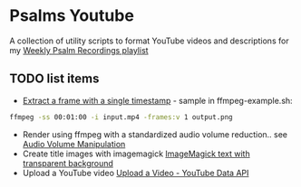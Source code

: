 # Psalms Youtube

A collection of utility scripts to format YouTube videos and descriptions for
my [Weekly Psalm Recordings playlist](https://www.youtube.com/playlist?list=PLIT1yvoUgVytDLj7ecBa-9UffHJISzXN9)

## TODO list items

* [Extract a frame with a single timestamp](https://ottverse.com/extract-frames-using-ffmpeg-a-comprehensive-guide/#:~:text=Extracting%20the%20First%20Frame%20of%20a%20Video%20using%20FFmpeg,-Moving%20on%20to&text=This%20command%20is%20handy%20in,a%20preview%20of%20the%20video.&text=The%20%2Dframes%3Av%201%20argument,v%201%20before%20%2Di%20input.) - sample in ffmpeg-example.sh:
```sh
ffmpeg -ss 00:01:00 -i input.mp4 -frames:v 1 output.png
```
* Render using ffmpeg with a standardized audio volume reduction.. see [Audio Volume Manipulation](https://trac.ffmpeg.org/wiki/AudioVolume)
* Create title images with imagemagick [ImageMagick text with transparent background](https://stackoverflow.com/questions/39919143/imagemagick-text-with-transparent-background)
* Upload a YouTube video [Upload a Video - YouTube Data API](https://developers.google.com/youtube/v3/guides/uploading_a_video)
